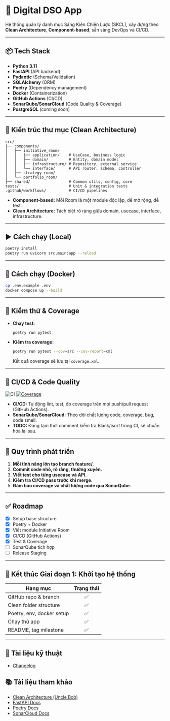 # 🚀 Digital DSO App

Hệ thống quản lý danh mục Sáng Kiến Chiến Lược (SKCL), xây dựng theo **Clean Architecture**, **Component-based**, sẵn sàng DevOps và CI/CD.

---

## 📦 Tech Stack

- **Python 3.11**
- **FastAPI** (API backend)
- **Pydantic** (Schema/Validation)
- **SQLAlchemy** (ORM)
- **Poetry** (Dependency management)
- **Docker** (Containerization)
- **GitHub Actions** (CI/CD)
- **SonarQube/SonarCloud** (Code Quality & Coverage)
- **PostgreSQL** (coming soon)

---

## 🧱 Kiến trúc thư mục (Clean Architecture)

```
src/
├── components/
│   ├── initiative_room/
│   │   ├── application/    # UseCase, business logic
│   │   ├── domain/         # Entity, domain model
│   │   ├── infrastructure/ # Repository, external service
│   │   └── interface/      # API router, schema, controller
│   ├── strategy_room/
│   └── portfolio_room/
├── shared/                 # Common utils, config, core
tests/                      # Unit & integration tests
.github/workflows/          # CI/CD pipelines
```

- **Component-based:** Mỗi Room là một module độc lập, dễ mở rộng, dễ test.
- **Clean Architecture:** Tách biệt rõ ràng giữa domain, usecase, interface, infrastructure.

---

## ▶️ Cách chạy (Local)

```bash
poetry install
poetry run uvicorn src.main:app --reload
```

---

## 🐳 Cách chạy (Docker)

```bash
cp .env.example .env
docker compose up --build
```

---

## 🧪 Kiểm thử & Coverage

- **Chạy test:**  
  ```bash
  poetry run pytest
  ```
- **Kiểm tra coverage:**  
  ```bash
  poetry run pytest --cov=src --cov-report=xml
  ```
  Kết quả coverage sẽ lưu tại `coverage.xml`.

---

## 🤖 CI/CD & Code Quality

![CI](https://github.com/DKledx/digital-dso-app/actions/workflows/ci.yml/badge.svg)
[![Coverage](https://sonarcloud.io/api/project_badges/measure?project=digital-dso-app&metric=coverage)](https://sonarcloud.io/summary/new_code?id=digital-dso-app)

- **CI/CD:** Tự động lint, test, đo coverage trên mọi push/pull request (GitHub Actions).
- **SonarQube/SonarCloud:** Theo dõi chất lượng code, coverage, bug, code smell.
- **TODO:** Đang tạm thời comment kiểm tra Black/isort trong CI, sẽ chuẩn hóa lại sau.

---

## 🚦 Quy trình phát triển

1. **Mỗi tính năng lớn tạo branch feature/**.
2. **Commit code nhỏ, rõ ràng, thường xuyên.**
3. **Viết test cho từng usecase và API.**
4. **Kiểm tra CI/CD pass trước khi merge.**
5. **Đảm bảo coverage và chất lượng code qua SonarQube.**

---

## ✅ Roadmap

- [x] Setup base structure
- [x] Poetry + Docker
- [x] Viết module Initiative Room
- [x] CI/CD (GitHub Actions)
- [x] Test & Coverage
- [ ] SonarQube tích hợp
- [ ] Release Staging

---

## 📘 Kết thúc Giai đoạn 1: Khởi tạo hệ thống

| Hạng mục                  | Trạng thái |
|-------------------------  |:----------:|
| GitHub repo & branch      | ✅         |
| Clean folder structure    | ✅         |
| Poetry, env, docker setup | ✅         |
| Chạy thử app              | ✅         |
| README, tag milestone     | ✅         |

---

## 📘 Tài liệu kỹ thuật
- [Changelog](CHANGELOG.md)

## 📚 Tài liệu tham khảo

- [Clean Architecture (Uncle Bob)](https://8thlight.com/blog/uncle-bob/2012/08/13/the-clean-architecture.html)
- [FastAPI Docs](https://fastapi.tiangolo.com/)
- [Poetry Docs](https://python-poetry.org/docs/)
- [SonarCloud Docs](https://docs.sonarcloud.io/)